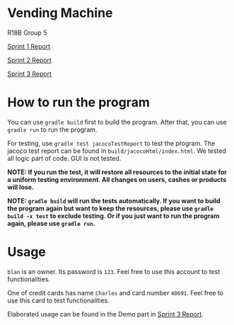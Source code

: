 # Vending Machine

R18B Group 5

[Sprint 1 Report](https://github.sydney.edu.au/SOFT2412-2020S2/R18B-Group5-VendingMachine/blob/master/Sprint1Report.md)

[Sprint 2 Report](https://github.sydney.edu.au/SOFT2412-2020S2/R18B-Group5-VendingMachine/blob/master/Sprint2Report.md)

[Sprint 3 Report](https://github.sydney.edu.au/SOFT2412-2020S2/R18B-Group5-VendingMachine/blob/master/Sprint3Report.md)

# How to run the program

You can use `gradle build` first to build the program. After that, you can use `gradle run` to run the program.

For testing, use `gradle test jacocoTestReport` to test the program. The jacoco test report can be found in `build/jacocoHtml/index.html`. We tested all logic part of code. GUI is not tested.

**NOTE: If you run the test, it will restore all resources to the initial state for a uniform testing environment. All changes on users, cashes or products will lose.**

**NOTE: `gradle build` will run the tests automatically. If you want to build the program again but want to keep the resources, please use `gradle build -x test` to exclude testing. Or if you just want to run the program again, please use `gradle run`.**

# Usage

`blan` is an owner. Its password is `123`. Feel free to use this account to test functionalities.

One of credit cards has name `Charles` and card number `40691`. Feel free to use this card to test functionalities.

Elaborated usage can be found in the Demo part in [Sprint 3 Report](https://github.sydney.edu.au/SOFT2412-2020S2/R18B-Group5-VendingMachine/blob/master/Sprint3Report.md).

